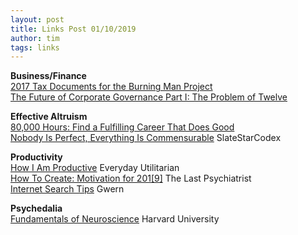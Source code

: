 ```yaml
---
layout: post
title: Links Post 01/10/2019
author: tim
tags: links
---
```


**Business/Finance**  
[2017 Tax Documents for the Burning Man Project](https://z9hbb3mwou383x1930ve0ugl-wpengine.netdna-ssl.com/wp-content/uploads/BURNING-MAN-PROJECT-2017-990-PDC.pdf)  
[The Future of Corporate Governance Part I: The Problem of Twelve](https://papers.ssrn.com/sol3/papers.cfm?abstract_id=3247337)  

**Effective Altruism**  
[80,000 Hours: Find a Fulfilling Career That Does Good](https://cdn.80000hours.org/wp-content/uploads/2017/04/80000-Hours.pdf)  
[Nobody Is Perfect, Everything Is Commensurable](https://slatestarcodex.com/2014/12/19/nobody-is-perfect-everything-is-commensurable/) SlateStarCodex  

**Productivity**  
[How I Am Productive](http://everydayutilitarian.com/essays/how-i-am-productive/) Everyday Utilitarian  
[How To Create: Motivation for 201\[9\]](https://thelastpsychiatrist.com/2009/12/how_to_create_motivation_for_2.html) The Last Psychiatrist  
[Internet Search Tips](https://www.gwern.net/Search) Gwern  

**Psychedalia**  
[Fundamentals of Neuroscience](https://www.mcb80x.org) Harvard University
